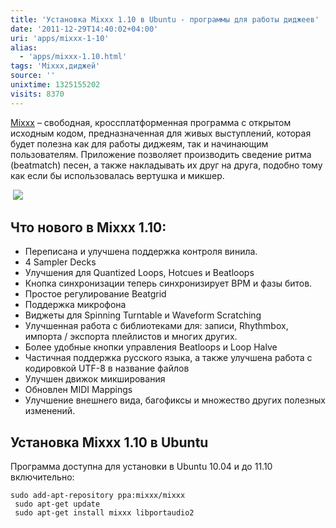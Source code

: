 ```yaml
---
title: 'Установка Mixxx 1.10 в Ubuntu - программы для работы диджеев'
date: '2011-12-29T14:40:02+04:00'
uri: 'apps/mixxx-1-10'
alias: 
  - 'apps/mixxx-1.10.html'
tags: 'Mixxx,диджей'
source: ''
unixtime: 1325155202
visits: 8370
---
```

[Mixxx](http://mixxxblog.blogspot.com/) – свободная, кроссплатформенная программа с открытом исходным кодом, предназначенная для живых выступлений, которая будет полезна как для работы диджеям, так и начинающим пользователям. Приложение позволяет производить сведение ритма (beatmatch) песен, а также накладывать их друг на друга, подобно тому как если бы использовалась вертушка и микшер.

 [![](img/2011/12/29/14-00/splash-mixxx-screenshot-deere-6593359369-o.jpg)](img/2011/12/29/14-00/splash-mixxx-screenshot-deere-6593359369-o.jpg)

## Что нового в Mixxx 1.10:

*   Переписана и улучшена поддержка контроля винила.
*   4 Sampler Decks
*   Улучшения для Quantized Loops, Hotcues и Beatloops
*   Кнопка синхронизации теперь синхронизирует BPM и фазы битов.
*   Простое регулирование Beatgrid
*   Поддержка микрофона
*   Виджеты для Spinning Turntable и Waveform Scratching
*   Улучшенная работа с библиотеками для: записи, Rhythmbox, импорта / экспорта плейлистов и многих других.
*   Более удобные кнопки управления Beatloops и Loop Halve
*   Частичная поддержка русского языка, а также улучшена работа с кодировкой UTF-8 в название файлов
*   Улучшен движок микширования
*   Обновлен MIDI Mappings
*   Улучшение внешнего вида, багофиксы и множество других полезных изменений.

## Установка Mixxx 1.10 в Ubuntu

Программа доступна для установки в Ubuntu 10.04 и до 11.10 включительно:

```
sudo add-apt-repository ppa:mixxx/mixxx
 sudo apt-get update
 sudo apt-get install mixxx libportaudio2
```
